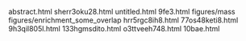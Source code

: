 abstract.html
sherr3oku28.html
untitled.html
9fe3.html
figures/mass
figures/enrichment_some_overlap
hrr5rgc8ih8.html
77os48keti8.html
9h3qil805l.html
133hgmsdito.html
o3ttveeh748.html
10bae.html